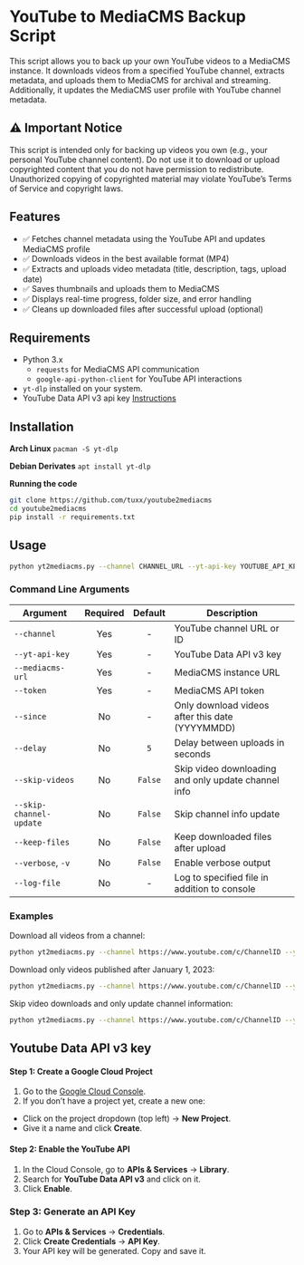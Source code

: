 # YouTube to MediaCMS Backup Script

This script allows you to back up your own YouTube videos to a MediaCMS instance. It downloads videos from a specified YouTube channel, extracts metadata, and uploads them to MediaCMS for archival and streaming. Additionally, it updates the MediaCMS user profile with YouTube channel metadata.

## ⚠️ Important Notice
This script is intended only for backing up videos you own (e.g., your personal YouTube channel content). Do not use it to download or upload copyrighted content that you do not have permission to redistribute. Unauthorized copying of copyrighted material may violate YouTube’s Terms of Service and copyright laws.

## Features
- ✅ Fetches channel metadata using the YouTube API and updates MediaCMS profile
- ✅ Downloads videos in the best available format (MP4)
- ✅ Extracts and uploads video metadata (title, description, tags, upload date)
- ✅ Saves thumbnails and uploads them to MediaCMS
- ✅ Displays real-time progress, folder size, and error handling
- ✅ Cleans up downloaded files after successful upload (optional)

## Requirements
- Python 3.x
  - `requests` for MediaCMS API communication
  - `google-api-python-client` for YouTube API interactions
- `yt-dlp` installed on your system.
- YouTube Data API v3 api key [Instructions](#youtube-data-api-v3-key)


## Installation

**Arch Linux**
`pacman -S yt-dlp`

**Debian Derivates**
`apt install yt-dlp`

**Running the code**
```bash
git clone https://github.com/tuxx/youtube2mediacms
cd youtube2mediacms
pip install -r requirements.txt
```

## Usage
```bash
python yt2mediacms.py --channel CHANNEL_URL --yt-api-key YOUTUBE_API_KEY --mediacms-url MEDIACMS_URL --token MEDIACMS_API_TOKEN
```

### Command Line Arguments

| Argument | Required | Default | Description |
|----------|:--------:|:-------:|-------------|
| `--channel` | Yes | - | YouTube channel URL or ID |
| `--yt-api-key` | Yes | - | YouTube Data API v3 key |
| `--mediacms-url` | Yes | - | MediaCMS instance URL |
| `--token` | Yes | - | MediaCMS API token |
| `--since` | No | - | Only download videos after this date (YYYYMMDD) |
| `--delay` | No | `5` | Delay between uploads in seconds |
| `--skip-videos` | No | `False` | Skip video downloading and only update channel info |
| `--skip-channel-update` | No | `False` | Skip channel info update |
| `--keep-files` | No | `False` | Keep downloaded files after upload |
| `--verbose`, `-v` | No | `False` | Enable verbose output |
| `--log-file` | No | - | Log to specified file in addition to console |

### Examples

Download all videos from a channel:
```bash
python yt2mediacms.py --channel https://www.youtube.com/c/ChannelID --yt-api-key YOUR_YT_API_KEY --mediacms-url https://your-mediacms.com --token MEDIACMS_API_TOKEN
```

Download only videos published after January 1, 2023:
```bash
python yt2mediacms.py --channel https://www.youtube.com/c/ChannelID --yt-api-key YOUR_YT_API_KEY --mediacms-url https://your-mediacms.com --token MEDIACMS_API_TOKEN --since 20230101
```

Skip video downloads and only update channel information:
```bash
python yt2mediacms.py --channel https://www.youtube.com/c/ChannelID --yt-api-key YOUR_YT_API_KEY --mediacms-url https://your-mediacms.com --token MEDIACMS_API_TOKEN --skip-videos
```

## Youtube Data API v3 key

#### Step 1: Create a Google Cloud Project
1. Go to the [Google Cloud Console](https://console.cloud.google.com/).
2. If you don’t have a project yet, create a new one:
  - Click on the project dropdown (top left) → **New Project**.
  - Give it a name and click **Create**.

#### Step 2: Enable the YouTube API
1. In the Cloud Console, go to **APIs & Services** → **Library**.
2. Search for **YouTube Data API v3** and click on it.
3. Click **Enable**.

### Step 3: Generate an API Key
1. Go to **APIs & Services** → **Credentials**.
2. Click **Create Credentials** → **API Key**.
3. Your API key will be generated. Copy and save it.
